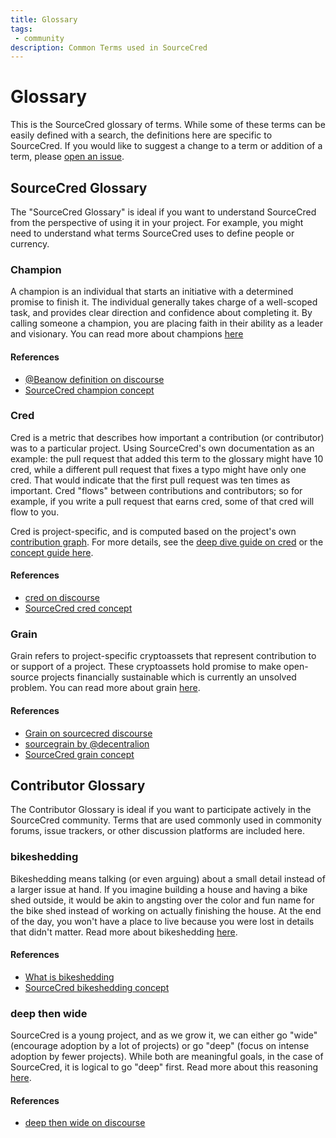 ```yaml
---
title: Glossary
tags: 
 - community
description: Common Terms used in SourceCred
---
```


# Glossary

This is the SourceCred glossary of terms. While some of these terms can be
easily defined with a search, the definitions here are specific to SourceCred.
If you would like to suggest a change to a term or addition of a term,
please [open an issue](https://github.com/sourcecred/docs/issues).


## SourceCred Glossary

The "SourceCred Glossary" is ideal if you want to understand SourceCred 
from the perspective of using it in your project. For example, you
might need to understand what terms SourceCred uses to define people
or currency.

### Champion

A champion is an individual that starts an initiative with a determined promise
to finish it. The individual generally takes charge of a well-scoped task, and
provides clear direction and confidence about completing it. By calling someone
a champion, you are placing faith in their ability as a leader and visionary.
You can read more about champions [here](concepts/champion/)

#### References

 - [@Beanow definition on discourse](https://discourse.sourcecred.io/t/about-champions-and-heroes/291)
 - [SourceCred champion concept](concepts/champion/)

### Cred

Cred is a metric that describes how important a contribution (or contributor) was to a particular project. Using SourceCred's own documentation as an example: the pull request that added this term to the glossary might have 10 cred, while a different pull request that fixes a typo might have only one cred. That would indicate that the first pull request was ten times as important. Cred "flows" between contributions and contributors; so for example, if you write a pull request that earns cred, some of that cred will flow to you.

Cred is project-specific, and is computed based on the project's own [contribution graph](https://sourcecred.io/cred/timeline/@sourcecred/). For more details, see the [deep dive guide on cred](https://discourse.sourcecred.io/t/a-gentle-introduction-to-cred/20) or the [concept guide here](concepts/cred/).

#### References

 - [cred on discourse](https://discourse.sourcecred.io/t/a-gentle-introduction-to-cred/20)
 - [SourceCred cred concept](concepts/cred/)

### Grain

Grain refers to project-specific cryptoassets that represent contribution to or support of a project. These cryptoassets hold promise to make open-source projects financially sustainable which is currently an unsolved problem. You can read more about grain [here](concepts/grain).

#### References

 - [Grain on sourcecred discourse](https://discourse.sourcecred.io/t/grain-a-project-specific-cred-powered-token/147)
 - [sourcegrain by @decentralion](https://github.com/sourcegrain/mission)
 - [SourceCred grain concept](concepts/grain.md)


## Contributor Glossary

The Contributor Glossary is ideal if you want to participate actively
in the SourceCred community. Terms that are used commonly used in commonity forums,
issue trackers, or other discussion platforms are included here.

### bikeshedding

Bikeshedding means talking (or even arguing) about a small detail instead of a larger issue at hand. 
If you imagine building a house and having a bike shed outside, it would be akin
to angsting over the color and fun name for the bike shed instead of working on
actually finishing the house. At the end of the day, you won't have a place to live
because you were lost in details that didn't matter. Read more about bikeshedding [here](concepts/bikeshedding).

#### References

 - [What is bikeshedding](https://css-tricks.com/what-is-bikeshedding/)
 - [SourceCred bikeshedding concept](concepts/bikeshedding)

### deep then wide

SourceCred is a young project, and as we grow it, we can either go "wide" (encourage
adoption by a lot of projects) or go "deep" (focus on intense adoption by fewer projects).
While both are meaningful goals, in the case of SourceCred, it is logical to go "deep"
first. Read more about this reasoning [here](concepts/deep-then-wide.md).

#### References

 - [deep then wide on discourse](https://discourse.sourcecred.io/t/deep-then-wide/102)
